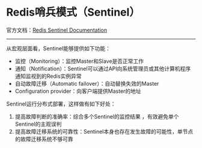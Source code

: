 # Redis哨兵模式（Sentinel）

官方文档：[Redis Sentinel Documentation](https://redis.io/topics/sentinel)

---

从宏观层面看，Sentinel能够提供如下功能：

-   监控（Monitoring）：监控Master和Slave是否正常工作
-   通知（Notification）：Sentinel可以通过API向系统管理员或其他计算机程序通知监视到的Redis实例异常
-   自动故障迁移（Automatic failover）：自动替换失效的Master
-   Configuration provider：向客户端提供Master的地址



Sentinel运行分布式部署，这样做有如下好处：

1.  提高故障判断的准确率：综合多个Sentinel的监控结果 ，有效避免单个Sentinel的主观误判
2.  提高故障迁移系统的可靠性：Sentinel本身也存在发生故障的可能性，单节点的故障迁移系统不够可靠

